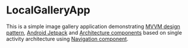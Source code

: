 # LocalGalleryApp

This is a simple image gallery application demonstrating [MVVM design pattern](https://developer.android.com/jetpack/docs/guide), [Android Jetpack](https://developer.android.com/jetpack) and [Architecture components](https://developer.android.com/topic/libraries/architecture) based on single activity architecture using [Navigation component](https://developer.android.com/guide/navigation/navigation-getting-started).

